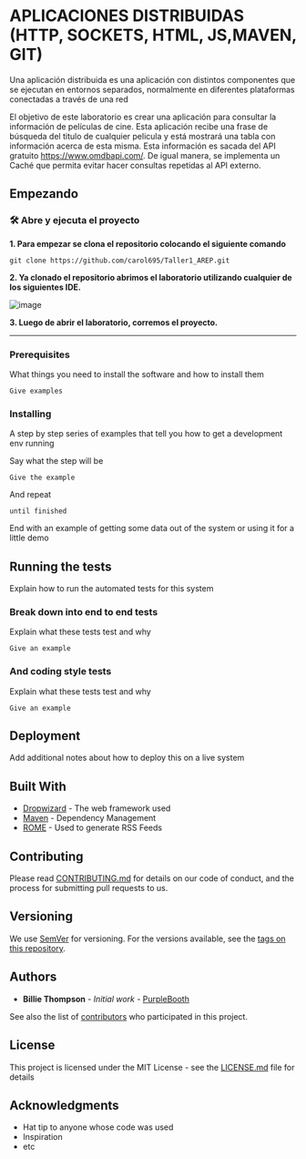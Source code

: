 # APLICACIONES DISTRIBUIDAS (HTTP, SOCKETS, HTML, JS,MAVEN, GIT)

Una aplicación distribuida es una aplicación con distintos componentes que se 
ejecutan en entornos separados, normalmente en diferentes plataformas conectadas a través de una red
 
El objetivo de este laboratorio es crear una aplicación para consultar la información de películas de cine. 
Esta aplicación recibe una frase de búsqueda del titulo de cualquier pelicula y está mostrará una tabla con
información acerca de esta misma. Esta información es sacada del API gratuito https://www.omdbapi.com/. 
De igual manera, se implementa un Caché que permita evitar hacer consultas repetidas al API externo. 
 
 
## Empezando

### 🛠️ Abre y ejecuta el proyecto

**1. Para empezar se clona el repositorio colocando el siguiente comando**

```
git clone https://github.com/carol695/Taller1_AREP.git
```
**2. Ya clonado el repositorio abrimos el laboratorio utilizando cualquier de los siguientes IDE.**

![image](https://user-images.githubusercontent.com/63822072/216463218-2dd698e3-adea-4e7f-8eb5-566b317f7d9b.png)

**3. Luego de abrir el laboratorio, corremos el proyecto.**


****
### Prerequisites

What things you need to install the software and how to install them

```
Give examples
```

### Installing

A step by step series of examples that tell you how to get a development env running

Say what the step will be

```
Give the example
```

And repeat

```
until finished
```

End with an example of getting some data out of the system or using it for a little demo

## Running the tests

Explain how to run the automated tests for this system

### Break down into end to end tests

Explain what these tests test and why

```
Give an example
```

### And coding style tests

Explain what these tests test and why

```
Give an example
```

## Deployment

Add additional notes about how to deploy this on a live system

## Built With

* [Dropwizard](http://www.dropwizard.io/1.0.2/docs/) - The web framework used
* [Maven](https://maven.apache.org/) - Dependency Management
* [ROME](https://rometools.github.io/rome/) - Used to generate RSS Feeds

## Contributing

Please read [CONTRIBUTING.md](https://gist.github.com/PurpleBooth/b24679402957c63ec426) for details on our code of conduct, and the process for submitting pull requests to us.

## Versioning

We use [SemVer](http://semver.org/) for versioning. For the versions available, see the [tags on this repository](https://github.com/your/project/tags). 

## Authors

* **Billie Thompson** - *Initial work* - [PurpleBooth](https://github.com/PurpleBooth)

See also the list of [contributors](https://github.com/your/project/contributors) who participated in this project.

## License

This project is licensed under the MIT License - see the [LICENSE.md](LICENSE.md) file for details

## Acknowledgments

* Hat tip to anyone whose code was used
* Inspiration
* etc
